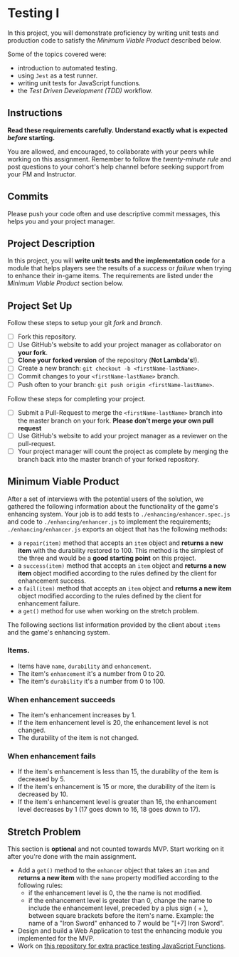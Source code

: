 # Testing I

In this project, you will demonstrate proficiency by writing unit tests and
production code to satisfy the _Minimum Viable Product_ described below.

Some of the topics covered were:

-  introduction to automated testing.
-  using `Jest` as a test runner.
-  writing unit tests for JavaScript functions.
-  the _Test Driven Development (TDD)_ workflow.

## Instructions

**Read these requirements carefully. Understand exactly what is expected
_before_ starting.**

You are allowed, and encouraged, to collaborate with your peers while working on
this assignment. Remember to follow the _twenty-minute rule_ and post questions
to your cohort's help channel before seeking support from your PM and
Instructor.

## Commits

Please push your code often and use descriptive commit messages, this helps you
and your project manager.

## Project Description

In this project, you will **write unit tests and the implementation code** for a
module that helps players see the results of a _success_ or _failure_ when
trying to enhance their in-game items. The requirements are listed under the
_Minimum Viable Product_ section below.

## Project Set Up

Follow these steps to setup your git _fork_ and _branch_.

-  [ ] Fork this repository.
-  [ ] Use GitHub's website to add your project manager as collaborator on
       **your fork**.
-  [ ] **Clone your forked version** of the repository (**Not Lambda's**!).
-  [ ] Create a new branch: `git checkout -b <firstName-lastName>`.
-  [ ] Commit changes to your `<firstName-lastName>` branch.
-  [ ] Push often to your branch: `git push origin <firstName-lastName>`.

Follow these steps for completing your project.

-  [ ] Submit a Pull-Request to merge the `<firstName-lastName>` branch into the
       master branch on your fork. **Please don't merge your own pull request**
-  [ ] Use GitHub's website to add your project manager as a reviewer on the
       pull-request.
-  [ ] Your project manager will count the project as complete by merging the
       branch back into the master branch of your forked repository.

## Minimum Viable Product

After a set of interviews with the potential users of the solution, we gathered
the following information about the functionality of the game's enhancing
system. Your job is to add tests to `./enhancing/enhancer.spec.js` and code to
`./enhancing/enhancer.js` to implement the requirements;
`./enhancing/enhancer.js` exports an object that has the following methods:

-  a `repair(item)` method that accepts an `item` object and **returns a new
   item** with the durability restored to 100. This method is the simplest of
   the three and would be a **good starting point** on this project.
-  a `success(item)` method that accepts an `item` object and **returns a new
   item** object modified according to the rules defined by the client for
   enhancement success.
-  a `fail(item)` method that accepts an `item` object and **returns a new
   item** object modified according to the rules defined by the client for
   enhancement failure.
-  a `get()` method for use when working on the stretch problem.

The following sections list information provided by the client about `items` and
the game's enhancing system.

### Items.

-  Items have `name`, `durability` and `enhancement`.
-  The item's `enhancement` it's a number from 0 to 20.
-  The item's `durability` it's a number from 0 to 100.

### When enhancement succeeds

-  The item's enhancement increases by 1.
-  If the item enhancement level is 20, the enhancement level is not changed.
-  The durability of the item is not changed.

### When enhancement fails

-  If the item's enhancement is less than 15, the durability of the item is
   decreased by 5.
-  If the item's enhancement is 15 or more, the durability of the item is
   decreased by 10.
-  If the item's enhancement level is greater than 16, the enhancement level
   decreases by 1 (17 goes down to 16, 18 goes down to 17).

## Stretch Problem

This section is **optional** and not counted towards MVP. Start working on it
after you're done with the main assignment.

-  Add a `get()` method to the `enhancer` object that takes an `item` and
   **returns a new item** with the `name` property modified according to the
   following rules:
   -  if the enhancement level is 0, the the name is not modified.
   -  if the enhancement level is greater than 0, change the name to include the
      enhancement level, preceded by a plus sign ( + ), between square brackets
      before the item's name. Example: the name of a "Iron Sword" enhanced to 7
      would be "[+7] Iron Sword".
-  Design and build a Web Application to test the enhancing module you
   implemented for the MVP.
-  Work on
   [this repository for extra practice testing JavaScript Functions](https://github.com/LambdaSchool/Testing).

